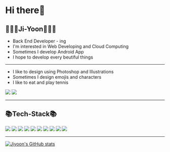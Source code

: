 # Hi there👋

## 👩🏻‍💻Ji-Yoon👩🏻‍💻

* Back End Developer - ing
* I'm interested in Web Developing and Cloud Computing
* Sometimes I develop Android App
* I hope to develop every beutiful things
***
* I like to design using Photoshop and Illustrations
* Sometimes I design emojis and characters
* I like to eat and play tennis

<a href="https://www.instagram.com/matzip_log" target="_blank"> <img src="https://img.shields.io/badge/Instagrm-E4405F?style=flat-square&logo=instagram&logoColor=white"/></a> <a href="https://codingding365.tistory.com/" target="_blank"> <img src="https://img.shields.io/badge/Tistory-000000?style=flat-square"/></a>

***
## 📚Tech-Stack📚
<img src="https://img.shields.io/badge/Python-3776AB?style=flat-square&logo=python&logoColor=white"/> <img src="https://img.shields.io/badge/Java-007369?style=flat-square&logo=java&logoColor=white"/> <img src="https://img.shields.io/badge/JavaScript-F7DD1E?style=flat-square&logo=javascript&logoColor=white"/> <img src="https://img.shields.io/badge/Android-3DDC84?style=flat-square&logo=android&logoColor=white"/> <img src="https://img.shields.io/badge/C-A8B9CC?style=flat-square&logo=c&logoColor=white"/> <img src="https://img.shields.io/badge/HTML5-E34F26?style=flat-square&logo=html5&logoColor=white"/> 
<img src="https://img.shields.io/badge/CSS3-1572B6?style=flat-square&logo=css3&logoColor=white"/> <img src="https://img.shields.io/badge/Adobe-FF0000?style=flat-square&logo=adobe&logoColor=white"/> <img src="https://img.shields.io/badge/GitHub-181717?style=flat-square&logo=github&logoColor=white"/> <img src="https://img.shields.io/badge/Figma-F24E1E?style=flat-square&logo=figma&logoColor=white"/>

<!--
**jy9922/jy9922** is a ✨ _special_ ✨ repository because its `README.md` (this file) appears on your GitHub profile.

Here are some ideas to get you started:

- 🔭 I’m currently working on ...
- 🌱 I’m currently learning ...
- 👯 I’m looking to collaborate on ...
- 🤔 I’m looking for help with ...
- 💬 Ask me about ...
- 📫 How to reach me: ...
- 😄 Pronouns: ...
- ⚡ Fun fact: ...
-->
***
[![Jiyoon's GitHub stats](https://github-readme-stats.vercel.app/api?username=jy9922&show_icons=true&theme=one_dark)](https://github.com/anuraghazra/github-readme-stats)

